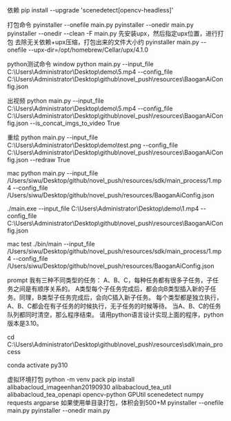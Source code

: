 依赖
pip install --upgrade 'scenedetect[opencv-headless]'

打包命令
pyinstaller --onefile main.py
pyinstaller --onedir main.py
pyinstaller --onedir --clean -F main.py
先安装upx，然后指定upx位置，进行打包
去除无关依赖+upx压缩，打包出来的文件大小约
pyinstaller main.py --onefile --upx-dir=/opt/homebrew/Cellar/upx/4.1.0

python测试命令
window
python main.py --input_file C:\Users\Administrator\Desktop\demo\5.mp4 --config_file C:\Users\Administrator\Desktop\github\novel_push\resources\BaoganAiConfig.json

出视频
python main.py --input_file C:\Users\Administrator\Desktop\demo\5.mp4 --config_file C:\Users\Administrator\Desktop\github\novel_push\resources\BaoganAiConfig.json --is_concat_imgs_to_video True

重绘
python main.py --input_file C:\Users\Administrator\Desktop\demo\test.png --config_file C:\Users\Administrator\Desktop\github\novel_push\resources\BaoganAiConfig.json --redraw True


mac
python main.py --input_file /Users/siwu/Desktop/github/novel_push/resources/sdk/main_process/1.mp4  --config_file /Users/siwu/Desktop/github/novel_push/resources/BaoganAiConfig.json

./main.exe --input_file C:\Users\Administrator\Desktop\demo\1.mp4  --config_file C:\Users\Administrator\Desktop\github\novel_push\resources\BaoganAiConfig.json

mac test
./bin/main --input_file /Users/siwu/Desktop/github/novel_push/resources/sdk/main_process/1.mp4  --config_file /Users/siwu/Desktop/github/novel_push/resources/BaoganAiConfig.json

prompt
我有三种不同类型的任务： A、B、C，每种任务都有很多子任务，子任务之间是有顺序关系的。
A类型每个子任务完成后，都会向B类型插入新的子任务。同理，B类型子任务完成后，会向C插入新子任务。
每个类型都是独立执行，A、B、C都会在有子任务的时候执行，无子任务的时候等待。
当A、B、C的任务队列都同时清空，那么程序结束。
请用python语言设计实现上面的程序，python版本是3.10。


cd C:\Users\Administrator\Desktop\github\novel_push\resources\sdk\main_process

conda activate py310

虚拟环境打包
python -m venv pack
pip install alibabacloud_imageenhan20190930 alibabacloud_tea_util alibabacloud_tea_openapi opencv-python GPUtil scenedetect numpy requests argparse
如果使用单目录打包，体积会到500+M
pyinstaller --onefile main.py
pyinstaller --onedir main.py
